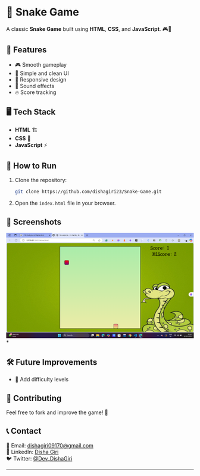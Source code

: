# 🐍 Snake Game

A classic **Snake Game** built using **HTML**, **CSS**, and **JavaScript**. 🎮🚀

## 📌 Features
- 🎮 Smooth gameplay
- 🎨 Simple and clean UI
- 📱 Responsive design
- 🎵 Sound effects
- 🔥 Score tracking

## 🖥️ Tech Stack
- **HTML** 🏗️
- **CSS** 🎨
- **JavaScript** ⚡

## 🚀 How to Run
1. Clone the repository:
   ```bash
   git clone https://github.com/dishagiri23/Snake-Game.git
   ```
2. Open the `index.html` file in your browser.

## 📸 Screenshots
![Snake Game Screenshot](https://github.com/dishagiri23/Snake-Game/blob/5d38cfe45cfa2b3844cbec51e7e2b37bf66a515b/snake.png)*

## 🛠️ Future Improvements
- 🔄 Add difficulty levels


## 🤝 Contributing
Feel free to fork and improve the game! 🚀

## 📞 Contact
📧 Email: dishagiri09170@gmail.com  
🔗 LinkedIn: [Disha Giri](https://www.linkedin.com/in/disha-giri-414a72314/)  
🐦 Twitter: [@Dev_DishaGiri](https://x.com/Dev_DishaGiri)  

---


